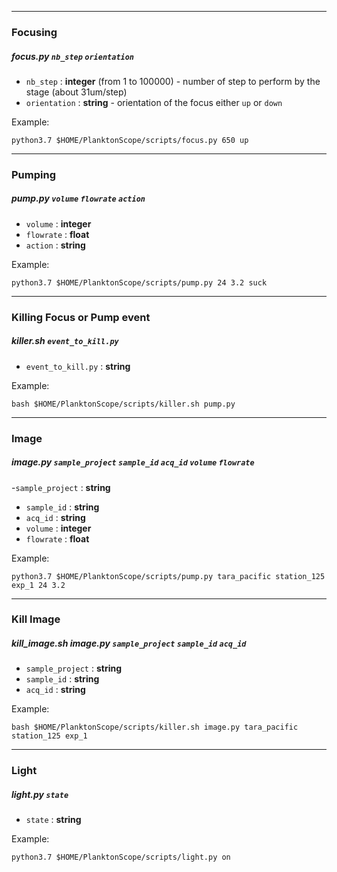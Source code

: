 _________________
### Focusing
##### focus.py `nb_step` `orientation`

- `nb_step` : **integer** (from 1 to 100000) - number of step to perform by the stage (about 31um/step)
- `orientation` : **string** - orientation of the focus either `up` or `down`

Example:

    python3.7 $HOME/PlanktonScope/scripts/focus.py 650 up

_________________
### Pumping
##### pump.py `volume` `flowrate` `action`

- `volume` : **integer** 
- `flowrate` : **float** 
- `action` : **string**

Example:

    python3.7 $HOME/PlanktonScope/scripts/pump.py 24 3.2 suck
    
_________________
### Killing Focus or Pump event
##### killer.sh `event_to_kill.py`

- `event_to_kill.py` : **string**


Example:

    bash $HOME/PlanktonScope/scripts/killer.sh pump.py
    
_________________
### Image
##### image.py `sample_project` `sample_id` `acq_id` `volume` `flowrate`

-`sample_project` : **string**
- `sample_id` : **string**
- `acq_id` : **string**
- `volume` : **integer**
- `flowrate` : **float**

Example:

    python3.7 $HOME/PlanktonScope/scripts/pump.py tara_pacific station_125 exp_1 24 3.2
    
_________________
### Kill Image
##### kill_image.sh image.py `sample_project` `sample_id` `acq_id`

- `sample_project` : **string**
- `sample_id` : **string**
- `acq_id` : **string**

Example:

    bash $HOME/PlanktonScope/scripts/killer.sh image.py tara_pacific station_125 exp_1
    
_________________

### Light
##### light.py `state`

- `state` : **string**

Example:

    python3.7 $HOME/PlanktonScope/scripts/light.py on
